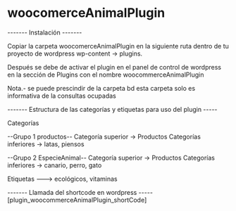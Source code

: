 # woocomerceAnimalPlugin

------- Instalación -------

Copiar la carpeta woocomerceAnimalPlugin en la siguiente ruta dentro de tu proyecto de wordpress wp-content -> plugins.

Después se debe de activar el plugin en el panel de control de wordpress en la sección de Plugins con el nombre woocommerceAnimalPlugin

Nota.- se puede prescindir de la carpeta bd esta carpeta solo es informativa de la consultas ocupadas 

------- Estructura de las categorías y etiquetas para uso del plugin -----

Categorías 

--Grupo 1 productos--
Categoría superior -> Productos
Categorías inferiores -> latas, piensos

--Grupo 2 EspecieAnimal--
Categoría superior -> Productos
Categorías inferiores -> canario, perro, gato

Etiquetas 
---> ecológicos, vitaminas

------- Llamada del shortcode en wordpress -----
[plugin_woocommerceAnimalPlugin_shortCode]

